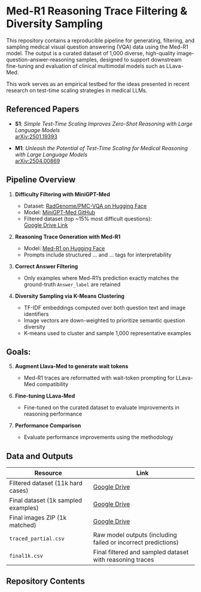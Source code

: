 # Med-R1 Reasoning Trace Filtering & Diversity Sampling

This repository contains a reproducible pipeline for generating, filtering, and sampling medical visual question answering (VQA) data using the Med-R1 model. The output is a curated dataset of 1,000 diverse, high-quality image-question-answer-reasoning samples, designed to support downstream fine-tuning and evaluation of clinical multimodal models such as LLava-Med.

This work serves as an empirical testbed for the ideas presented in recent research on test-time scaling strategies in medical LLMs.

## Referenced Papers

- **S1**: *Simple Test-Time Scaling Improves Zero-Shot Reasoning with Large Language Models*  
  [arXiv:2501.19393](https://arxiv.org/abs/2501.19393)

- **M1**: *Unleash the Potential of Test-Time Scaling for Medical Reasoning with Large Language Models*  
  [arXiv:2504.00869](https://arxiv.org/abs/2504.00869)

## Pipeline Overview

1. **Difficulty Filtering with MiniGPT-Med**  
   - Dataset: [RadGenome/PMC-VQA on Hugging Face](https://huggingface.co/datasets/RadGenome/PMC-VQA)  
   - Model: [MiniGPT-Med GitHub](https://github.com/Vision-CAIR/MiniGPT-Med)  
   - Filtered dataset (top ~15% most difficult questions):  
     [Google Drive Link](https://drive.google.com/file/d/1ejXK73W0Siym0-wsj_M5XjPfD1OcaPC5/view?usp=drive_link)

2. **Reasoning Trace Generation with Med-R1**  
   - Model: [Med-R1 on Hugging Face](https://huggingface.co/yuxianglai117/Med-R1)  
   - Prompts include structured <think>...</think> and <answer>...</answer> tags for interpretability

3. **Correct Answer Filtering**  
   - Only examples where Med-R1’s prediction exactly matches the ground-truth `Answer_label` are retained

4. **Diversity Sampling via K-Means Clustering**  
   - TF-IDF embeddings computed over both question text and image identifiers  
   - Image vectors are down-weighted to prioritize semantic question diversity  
   - K-means used to cluster and sample 1,000 representative examples

## Goals: 

5. **Augment Llava-Med to generate wait tokens**  
   - Med-R1 traces are reformatted with wait-token prompting for LLava-Med compatibility

6. **Fine-tuning LLava-Med**  
   - Fine-tuned on the curated dataset to evaluate improvements in reasoning performance

7. **Performance Comparison**  
   - Evaluate performance improvements using the methodology 

## Data and Outputs

| Resource                         | Link |
|----------------------------------|------|
| Filtered dataset (11k hard cases)   | [Google Drive](https://drive.google.com/file/d/1ejXK73W0Siym0-wsj_M5XjPfD1OcaPC5/view?usp=drive_link)  
| Final dataset (1k sampled examples) | [Google Drive](https://drive.google.com/file/d/1WY51Yg18F1J8gD8FUlpnP72mSh3qXbxH/view?usp=sharing)  
| Final images ZIP (1k matched)      | [Google Drive](https://drive.google.com/file/d/11RpwkqAfg51pK3mHIyrJa0I-mX689X03/view?usp=sharing)
| `traced_partial.csv`              | Raw model outputs (including failed or incorrect predictions)  
| `final1k.csv`                     | Final filtered and sampled dataset with reasoning traces  

## Repository Contents
